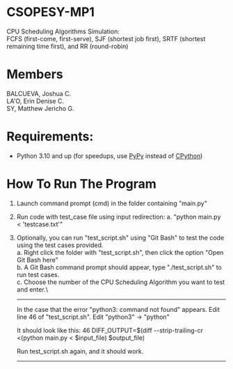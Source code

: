 # CSOPESY-MP1
CPU Scheduling Algorithms Simulation:\
FCFS (first-come, first-serve), SJF (shortest job first), SRTF (shortest remaining time first), and RR (round-robin)

# Members
BALCUEVA, Joshua C.\
LA'O, Erin Denise C.\
SY, Matthew Jericho G.

# Requirements:
- Python 3.10 and up (for speedups, use [PyPy](https://www.pypy.org/) instead of [CPython](https://www.python.org/))

# How To Run The Program

1. Launch command prompt (cmd) in the folder containing "main.py"
2. Run code with test_case file using input redirection:
    a. "python main.py < 'testcase.txt'"

3. Optionally, you can run "test_script.sh" using "Git Bash" to test the code using the test cases provided.\
    a. Right click the folder with "test_script.sh", then click the option "Open Git Bash here"\
    b. A Git Bash command prompt should appear, type "./test_script.sh" to run test cases.\
    c. Choose the number of the CPU Scheduling Algorithm you want to test and enter.\
    
    *****
    In the case that the error "python3: command not found" appears. Edit line 46 of "test_script.sh".
    Edit "python3" -> "python" 

    It should look like this:
    46       DIFF_OUTPUT=$(diff --strip-trailing-cr <(python main.py < $input_file) $output_file)

    Run test_script.sh again, and it should work.
    *****